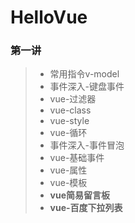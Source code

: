 # HelloVue


### 第一讲

> * 常用指令v-model
> * 事件深入-键盘事件
> * vue-过滤器
> * vue-class
> * vue-style
> * vue-循环
> * 事件深入-事件冒泡
> * vue-基础事件
> * vue-属性
> * vue-模板
> * **vue简易留言板**
> * **vue-百度下拉列表**

